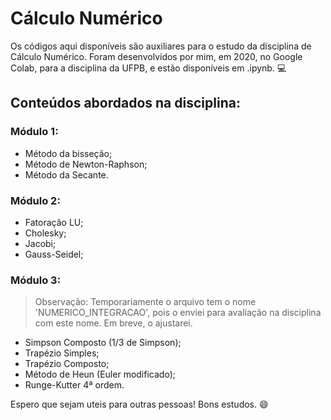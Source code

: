 # Cálculo Numérico
Os códigos aqui disponíveis são auxiliares para o estudo da disciplina de Cálculo Numérico. Foram desenvolvidos por mim, em 2020, no Google Colab, para a disciplina da UFPB, e estão disponíveis em .ipynb. :computer:
## Conteúdos abordados na disciplina: 
### Módulo 1: 
- Método da bisseção;
- Método de Newton-Raphson;
- Método da Secante.
### Módulo 2: 
- Fatoração LU;
- Cholesky;
- Jacobi;
- Gauss-Seidel;
### Módulo 3:
> Observação: Temporariamente o arquivo tem o nome 'NUMERICO_INTEGRACAO', pois o enviei para avaliação na disciplina com este nome. Em breve, o ajustarei.
- Simpson Composto (1/3 de Simpson);
- Trapézio Simples;
- Trapézio Composto;
- Método de Heun (Euler modificado);
- Runge-Kutter 4ª ordem.

Espero que sejam uteis para outras pessoas! Bons estudos. :smile:

